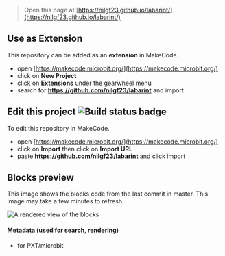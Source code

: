 
> Open this page at [https://nilgf23.github.io/labarint/](https://nilgf23.github.io/labarint/)

## Use as Extension

This repository can be added as an **extension** in MakeCode.

* open [https://makecode.microbit.org/](https://makecode.microbit.org/)
* click on **New Project**
* click on **Extensions** under the gearwheel menu
* search for **https://github.com/nilgf23/labarint** and import

## Edit this project ![Build status badge](https://github.com/nilgf23/labarint/workflows/MakeCode/badge.svg)

To edit this repository in MakeCode.

* open [https://makecode.microbit.org/](https://makecode.microbit.org/)
* click on **Import** then click on **Import URL**
* paste **https://github.com/nilgf23/labarint** and click import

## Blocks preview

This image shows the blocks code from the last commit in master.
This image may take a few minutes to refresh.

![A rendered view of the blocks](https://github.com/nilgf23/labarint/raw/master/.github/makecode/blocks.png)

#### Metadata (used for search, rendering)

* for PXT/microbit
<script src="https://makecode.com/gh-pages-embed.js"></script><script>makeCodeRender("{{ site.makecode.home_url }}", "{{ site.github.owner_name }}/{{ site.github.repository_name }}");</script>
